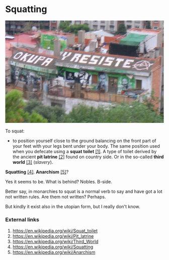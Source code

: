 # Squatting

![Okupa](../Images/Okupayresiste.jpg)

To squat:

-  to position yourself close to the ground balancing on the front part of your feet with your legs bent under your body. The same position used when you defecate using a **squat toilet** [[1]](https://en.wikipedia.org/wiki/Squat_toilet). A type of toilet derived by the ancient **pit latrine** [[2]](https://en.wikipedia.org/wiki/Pit_latrine) found on country side. Or in the so-called **third world** [[3]](https://en.wikipedia.org/wiki/Third_World) (*slavery*).

**Squatting** [[4]](https://en.wikipedia.org/wiki/Squatting).  **Anarchism** [[5]](https://en.wikipedia.org/wiki/Anarchism)? 

Yes it seems to be. What is behind? Nobles. B-side.

Better say, in monarchies to squat is a normal verb to say and have got a lot not written rules. Are them not written? Perhaps.

But kindly it exist also in the utopian form, but I really don't know.



### External links

1. https://en.wikipedia.org/wiki/Squat_toilet
2. https://en.wikipedia.org/wiki/Pit_latrine
3. https://en.wikipedia.org/wiki/Third_World
4. https://en.wikipedia.org/wiki/Squatting
5. https://en.wikipedia.org/wiki/Anarchism